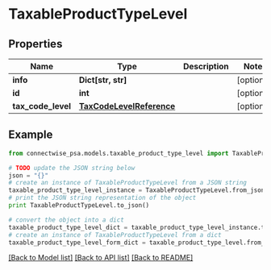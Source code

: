 # TaxableProductTypeLevel


## Properties
Name | Type | Description | Notes
------------ | ------------- | ------------- | -------------
**info** | **Dict[str, str]** |  | [optional] 
**id** | **int** |  | [optional] 
**tax_code_level** | [**TaxCodeLevelReference**](TaxCodeLevelReference.md) |  | [optional] 

## Example

```python
from connectwise_psa.models.taxable_product_type_level import TaxableProductTypeLevel

# TODO update the JSON string below
json = "{}"
# create an instance of TaxableProductTypeLevel from a JSON string
taxable_product_type_level_instance = TaxableProductTypeLevel.from_json(json)
# print the JSON string representation of the object
print TaxableProductTypeLevel.to_json()

# convert the object into a dict
taxable_product_type_level_dict = taxable_product_type_level_instance.to_dict()
# create an instance of TaxableProductTypeLevel from a dict
taxable_product_type_level_form_dict = taxable_product_type_level.from_dict(taxable_product_type_level_dict)
```
[[Back to Model list]](../README.md#documentation-for-models) [[Back to API list]](../README.md#documentation-for-api-endpoints) [[Back to README]](../README.md)


